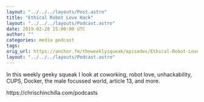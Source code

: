 ```yaml
---
layout: "../../../layouts/Post.astro"
title: "Ethical Robot Love Hack"
layout: "../../../layouts/Podcast.astro"
date: 2019-02-28 15:00:00 UTC
author: ""
categories: media podcast
tags:
orig_url: https://anchor.fm/theweeklysqueak/episodes/Ethical-Robot-Love-Hack-e3b51l
layout: "../../../layouts/Podcast.astro"
---
```

<p>In this weekly geeky squeak I look at coworking, robot love, unhackability, CUPS, Docker, the male focussed world, article 13, and more.</p>
<p>https://chrischinchilla.com/podcasts</p>